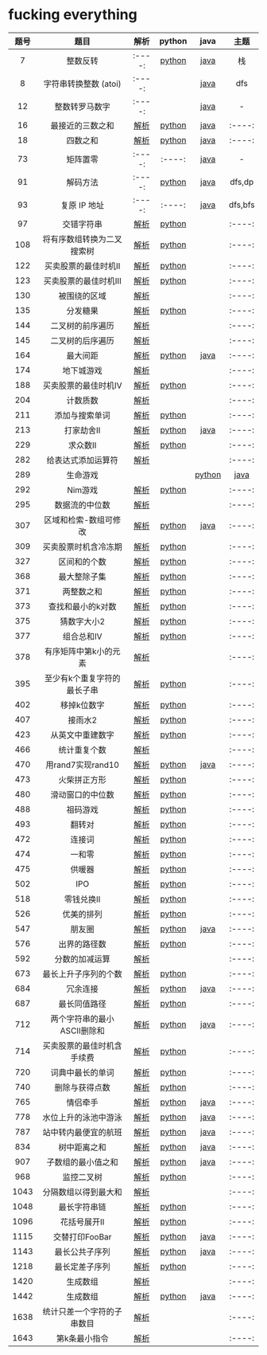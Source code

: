 # fucking everything

| 题号 | 题目 | 解析    |  python  |  java  | 主题 |
| :----: | :-----: | :----: | :----: | :----: | :----: |
| 7 | 整数反转 | :----: | [python](code/python/7.py) | [java](code/java/7.java)| 栈|
| 8 | 字符串转换整数 (atoi) | :----: |  | [java](code/java/8.java)| dfs|
| 12 | 整数转罗马数字 | :----: |  | [java](code/java/12.java)| -|
|16| 最接近的三数之和|[解析](docs/哈希表/三数之和/16.最接近的三数之和.md)| [python](code/python/16.py)|[java](code/java/16.java)| :----: |
|18| 四数之和|[解析](docs/哈希表/三数之和/18.四数之和.md)| [python](code/python/18.py)|[java](code/java/18.java)| :----: |
|73| 矩阵置零| :----: |  :----: | [java](code/java/73.java)| - |
|91| 解码方法 | :----: |  [python](code/python/91.py) | [java](code/java/91.java)| dfs,dp |
|93| 复原 IP 地址 | :----: |  :----: | [java](code/java/93.java)| dfs,bfs |
|97| 交错字符串|[解析](docs/DP/编辑距离/97.交错字符串.md)|[python](code/python/97.py) || :----: |
|108| 将有序数组转换为二叉搜索树|[解析](docs/搜索树/108.将有序数组转换为二叉搜索树.md)|[python](code/python/108.py) || :----: |
|122| 买卖股票的最佳时机Ⅱ|[解析](docs/DP/股票问题/122.买卖股票的最佳时机Ⅱ.md)|[python](code/python/122.py) || :----: |
|123| 买卖股票的最佳时机Ⅲ|[解析](docs/DP/股票问题/123.买卖股票的最佳时机Ⅲ.md)|[python](code/python/123.py) || :----: |
|130| 被围绕的区域|[解析](docs/广度优先搜索/130.被围绕的区域.md)| || :----: |
|135| 分发糖果|[解析](docs/贪心算法/135.分发糖果.md)|[python](code/python/135.py) || :----: |
|144| 二叉树的前序遍历|[解析](docs/二叉树的遍历/144.二叉树的前序遍历.md)| || :----: |
|145| 二叉树的后序遍历|[解析](docs/二叉树的遍历/145.二叉树的后序遍历.md)| || :----: |
|164| 最大间距|[解析](docs/桶排序/164.最大间距.md)|[python](code/python/164.py) |[java](code/java/164.java)| :----: |
|174| 地下城游戏|[解析](docs/其他/174.地下城游戏.md)| || :----: |
|188| 买卖股票的最佳时机Ⅳ|[解析](docs/DP/股票问题/188.买卖股票的最佳时机Ⅳ.md)|[python](code/python/188.py) || :----: |
|204| 计数质数|[解析](docs/其他/204.计数质数.md)| || :----: |
|211| 添加与搜索单词|[解析](docs/前缀树/211.添加与搜索单词.md)|[python](code/python/211.py) || :----: |
|213| 打家劫舍Ⅱ|[解析](docs/DP/序列dp/打家劫舍/213.打家劫舍Ⅱ.md)|[python](code/python/213.py) |[java](code/java/213.java)| :----: |
|229| 求众数Ⅱ|[解析](docs/摩尔投票法/229.求众数Ⅱ.md)|[python](code/python/229.py) || :----: |
|282| 给表达式添加运算符|[解析](docs/深度优先搜索(回溯算法)/282.给表达式添加运算符.md)| || :----: |
|289| 生命游戏|| | [python](code/python/289.py)|[java](code/java/91.java)| bfs |
|292| Nim游戏|[解析](docs/博弈论/292.Nim游戏.md)|[python](code/python/292.py) || :----: |
|295| 数据流的中位数|[解析](docs/堆/295.数据流的中位数.md)| || :----: |
|307| 区域和检索-数组可修改|[解析](docs/区间操作/线段树/307.区域和检索-数组可修改.md)|[python](code/python/307.py) |[java](code/java/307.java)| :----: |
|309| 买卖股票时机含冷冻期|[解析](docs/DP/股票问题/309.买卖股票时机含冷冻期.md)|[python](code/python/309.py) || :----: |
|327| 区间和的个数|[解析](docs/归并排序/327.区间和的个数.md)|[python](code/python/327.py) || :----: |
|368| 最大整除子集|[解析](docs/并查集/368.最大整除子集.md)| [python](code/python/368.py) || :----: |
|371| 两整数之和|[解析](docs/位运算/371.两整数之和.md)| [python](code/python/371.py) || :----: |
|373| 查找和最小的k对数|[解析](docs/堆/373.查找和最小的k对数.md)| [python](code/python/373.py) || :----: |
|375| 猜数字大小2|[解析](docs/DP/区间DP/375.猜数字大小2.md)| [python](code/python/375.py) || :----: |
|377| 组合总和IV|[解析](docs/DP/背包问题/无限背包/377.组合总和IV.md)| [python](code/python/377.py) || :----: |
|378| 有序矩阵中第k小的元素|[解析](docs/堆/378.有序矩阵中第k小的元素.md)| || :----: |
|395| 至少有k个重复字符的最长子串|[解析](docs/递归/395.至少有k个重复字符的最长子串.md)|[python](code/python/395.py) || :----: |
|402| 移掉k位数字|[解析](docs/栈/单调栈/402.移掉K位数字.md)|[python](code/python/402.py) || :----: |
|407| 接雨水2|[解析](docs/最短路径算法/407.接雨水2.md)|[python](code/python/407.py) || :----: |
|423| 从英文中重建数字|[解析](docs/脑筋急转弯/423.从英文中重建数字.md)|[python](code/python/423.py) || :----: |
|466| 统计重复个数|[解析](docs/其他/466.统计重复个数.md)| || :----: |
|470| 用rand7实现rand10|[解析](docs/其他/470.用rand7实现rand10.md)|[python](code/python/470.py) |[java](code/java/470.java)| :----: |
|473| 火柴拼正方形|[解析](docs/递归/473.火柴拼正方形.md)|[python](code/python/473.py) || :----: |
|480| 滑动窗口的中位数|[解析](docs/堆/480.滑动窗口的中位数.md)|[python](code/python/480.py) || :----: |
|488| 祖码游戏|[解析](docs/深度优先搜索(回溯算法)/488.祖码游戏.md)|[python](code/python/488.py) || :----: |
|493| 翻转对|[解析](docs/归并排序/493.翻转对.md)|[python](code/python/493.py) || :----: |
|472| 连接词|[解析](docs/前缀树/472.连接词.md)|[python](code/python/472.py) || :----: |
|474| 一和零|[解析](docs/DP/背包问题/01背包/474.一和零.md)|[python](code/python/474.py) || :----: |
|475| 供暖器|[解析](docs/二分查找/475.供暖器.md)|[python](code/python/475.py) || :----: |
|502| IPO|[解析](docs/贪心算法/502.IPO.md)|[python](code/python/502.py) || :----: |
|518| 零钱兑换Ⅱ|[解析](docs/DP/背包问题/无限背包/518.零钱兑换Ⅱ.md)|[python](code/python/518.py) || :----: |
|526| 优美的排列|[解析](docs/DP/状态压缩DP/526.优美的排列.md)|[python](code/python/526.py) || :----: |
|547| 朋友圈|[解析](docs/并查集/547.朋友圈.md)|[python](code/python/547.py) |[java](code/java/547.java)| :----: |
|576| 出界的路径数|[解析](docs/路径问题/576.出界的路径数.md)| [python](code/python/576.py) || :----: |
|592| 分数的加减运算|[解析](docs/其他/592.分数的加减运算.md)| || :----: |
|673| 最长上升子序列的个数|[解析](docs/LIS(最长上升子序列问题)/673.最长上升子序列的个数.md)|[python](code/python/673.py)|| :----: |
|684| 冗余连接|[解析](docs/并查集/684.冗余连接.md)|[python](code/python/684.py) |[java](code/java/684.java)| :----: |
|687| 最长同值路径|[解析](docs/递归/687.最长同值路径.md)|[python](code/python/687.py) || :----: |
|712| 两个字符串的最小ASCII删除和|[解析](docs/DP/编辑距离/712.两个字符串的最小ASCII删除和.md)|[python](code/python/712.py) |[java](code/java/712.java)| :----: |
|714| 买卖股票的最佳时机含手续费|[解析](docs/DP/股票问题/714.买卖股票的最佳时机含手续费.md)|[python](code/python/714.py) || :----: |
|720| 词典中最长的单词|[解析](docs/前缀树/720.词典中最长的单词.md)|[python](code/python/720.py) || :----: |
|740| 删除与获得点数|[解析](docs/DP/序列dp/740.删除与获得点数.md)|[python](code/python/740.py) || :----: |
|765| 情侣牵手|[解析](docs/并查集/765.情侣牵手.md)|[python](code/python/765.py) |[java](code/java/765.java)| :----: |
|778| 水位上升的泳池中游泳|[解析](docs/贪心算法/778.水位上升的泳池中游泳.md)|[python](code/python/778.py) |[java](code/java/778.java)| :----: |
|787| 站中转内最便宜的航班|[解析](docs/其他/787.K站中转内最便宜的航班.md)|[python](code/python/787.py) |[java](code/java/787.java)| :----: |
|834| 树中距离之和|[解析](docs/其他/834.树中距离之和.md)|[python](code/python/834.py) |[java](code/java/834.java)| :----: |
|907| 子数组的最小值之和|[解析](docs/栈/单调栈/907.子数组的最小值之和.md)|[python](code/python/907.py) |[java](code/java/907.java)| :----: |
|968| 监控二叉树|[解析](docs/贪心算法/968.监控二叉树.md)| [python](code/python/968.py)|| :----: |
|1043| 分隔数组以得到最大和|[解析](docs/其他/1043.分隔数组以得到最大和.md)| || :----: |
|1048| 最长字符串链|[解析](docs/深度优先搜索(回溯算法)/1048.最长字符串链.md)| [python](code/python/1048.py)|| :----: |
|1096| 花括号展开Ⅱ|[解析](docs/递归/1096.花括号展开Ⅱ.md)| [python](code/python/1096.py)|| :----: |
|1115| 交替打印FooBar|[解析](docs/多线程/1115.交替打印FooBar.md)|[python](code/python/1115.py) |[java](code/java/1115.java)| :----: |
|1143| 最长公共子序列|[解析](docs/DP/编辑距离/1143.最长公共子序列.md)|[python](code/python/1143.py) |[java](code/java/1143.java)| :----: |
|1218| 最长定差子序列|[解析](docs/LIS(最长上升子序列问题)/1218.最长定差子序列.md)| [python](code/python/1218.py)|| :----: |
|1420| 生成数组|[解析](docs/其他/1420.生成数组TODO.md)| || :----: |
|1442| 生成数组|[解析](docs/位运算/1442.形成两个异或相等数组的三元组个数.md)|[python](code/python/1442.py)|[java](code/java/1442.java)| :----: |
|1638| 统计只差一个字符的子串数目|[解析](docs/其他/1638.统计只差一个字符的子串数目.md)| || :----: |
|1643| 第k条最小指令|[解析](docs/组合计数问题/1643.第k条最小指令.md)| || :----: |